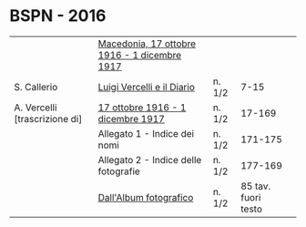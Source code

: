 # BSPN - 2016

<table>
    <tr>
        <td></td>
        <td><a href="http://www.ssno.it/BSPNo/bspn_2016.html">Macedonia, 17 ottobre 1916 - 1 dicembre 1917</a></td>
        <td></td>
        <td></td>
        <td></td>
    </tr>
    <tr>
        <td>S. Callerio</td>
        <td><a href="http://www.ssno.it/BSPNo/bspn_2016.html#01">Luigi Vercelli e il Diario</a></td>
        <td>n. 1/2</td>
        <td>7-15</td>
        <td></td>
    </tr>
    <tr>
        <td>A. Vercelli [trascrizione di]</td>
        <td><a href="http://www.ssno.it/BSPNo/bspn_2016.html#02">17 ottobre 1916 - 1 dicembre 1917</a></td>
        <td>n. 1/2</td>
        <td>17-169</td>
        <td></td>
    </tr>
    <tr>
        <td></td>
        <td>Allegato 1 - Indice dei nomi</td>
        <td>n. 1/2</td>
        <td>171-175</td>
        <td></td>
    </tr>
    <tr>
        <td></td>
        <td>Allegato 2 - Indice delle fotografie</td>
        <td>n. 1/2</td>
        <td>177-169</td>
        <td></td>
    </tr>
    <tr>
        <td></td>
        <td><a href="http://www.ssno.it/BSPNo/bspn_2016.html#03">Dall'Album fotografico</a></td>
        <td>n. 1/2</td>
        <td>85 tav. fuori testo</td>
        <td></td>
    </tr>
</table>